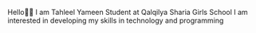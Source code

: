 Hello👋🏻
 I am Tahleel Yameen 
 Student at Qalqilya Sharia Girls School 
 I am interested in developing my skills in technology and programming

